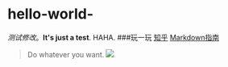 # hello-world-
*测试修改*。**It's just a test**.
HAHA.
###玩一玩
[知乎](https://www.zhihu.com/question/20070065)
[Markdown指南](http://www.jianshu.com/p/q81RER)
> Do whatever you want.
![](https://raw.githubusercontent.com/a2988491/ideas/master/Images/Screenshot_2014-11-18-23-10-31.png)
